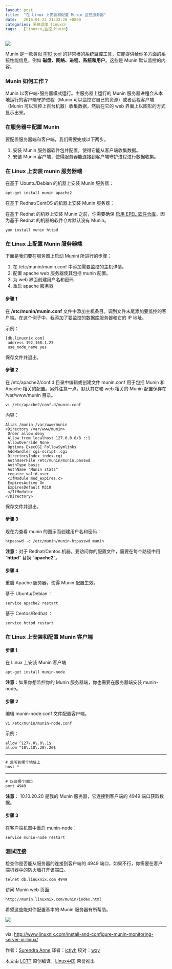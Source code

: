 ```yaml
---
layout: post
title:	"在 Linux 上安装和配置 Munin 监控服务器"
date:	2016-01-22 21:32:28 +0800 
categories:	系统运维 linuxcn 
tags:	[linuxcn,监控,Munin]
---
```



![](/Asserts/Images//attachment/album/201601/22/213233a8tc4j4oprt1fdto.jpg)


Munin 是一款类似 [RRD tool](http://www.linuxnix.com/network-monitoringinfo-gathering-tools-in-linux/) 的非常棒的系统监控工具，它能提供给你多方面的系统性能信息，例如 **磁盘、网络、进程、系统和用户**。这些是 Munin 默认监控的内容。


### Munin 如何工作？


Munin 以客户端-服务器模式运行。主服务器上运行的 Munin 服务器进程会从本地运行的客户端守护进程（Munin 可以监控它自己的资源）或者远程客户端（Munin 可以监控上百台机器）收集数据，然后在它的 web 界面上以图形的方式显示出来。


### 在服务器中配置 Munin


要配置服务器端和客户端，我们需要完成以下两步。


1. 安装 Munin 服务器软件包并配置，使得它能从客户端收集数据。
2. 安装 Munin 客户端，使得服务器能连接到客户端守护进程进行数据收集。


### 在 Linux 上安装 munin 服务器端


在基于 Ubuntu/Debian 的机器上安装 Munin 服务器：



```
apt-get install munin apache2

```

在基于 Redhat/CentOS 的机器上安装 Munin 服务器：


在基于 Redhat 的机器上安装 Munin 之前，你需要确保 [启用 EPEL 软件仓库](/article-2324-1.html)，因为基于 Redhat 的机器的软件仓库默认没有 Munin。



```
yum install munin httpd

```

### 在 Linux 上配置 Munin 服务器端


下面是我们要在服务器上启动 Munini 所进行的步骤：


1. 在 /etc/munin/munin.conf 中添加需要监控的主机详情。
2. 配置 apache web 服务器使其包括 munin 配置。
3. 为 web 界面创建用户名和密码
4. 重启 apache 服务器


#### 步骤 1


在 **/etc/munin/munin.conf** 文件中添加主机条目。调到文件末尾添加要监控的客户端。在这个例子中，我添加了要监控的数据库服务器和它的 IP 地址。


示例：



```
[db.linuxnix.com]
 address 192.168.1.25
 use_node_name yes

```

保存文件并退出。


#### 步骤 2


在 /etc/apache2/conf.d 目录中编辑或创建文件 munin.conf 用于包括 Munin 和 Apache 相关的配置。另外注意一点，默认其它和 web 相关的 Munin 配置保存在 /var/www/munin 目录。



```
vi /etc/apache2/conf.d/munin.conf

```

内容：



```
Alias /munin /var/www/munin
<Directory /var/www/munin>
 Order allow,deny
 Allow from localhost 127.0.0.0/8 ::1
 AllowOverride None
 Options ExecCGI FollowSymlinks
 AddHandler cgi-script .cgi
 DirectoryIndex index.cgi
 AuthUserFile /etc/munin/munin.passwd
 AuthType basic
 AuthName "Munin stats"
 require valid-user
 <IfModule mod_expires.c>
 ExpiresActive On
 ExpiresDefault M310
 </IfModule>
</Directory>

```

保存文件并退出。


#### 步骤 3


现在为查看 munin 的图示而创建用户名和密码：



```
htpasswd -c /etc/munin/munin-htpasswd munin

```

**注意**：对于 Redhat/Centos 机器，要访问你的配置文件，需要在每个路径中用 “**httpd**” 替换 “**apache2**”。


#### 步骤 4


重启 Apache 服务器，使得 Munin 配置生效。


基于 Ubuntu/Debian ：



```
service apache2 restart

```

基于 Centos/Redhat ：



```
service httpd restart

```

### 在 Linux 上安装和配置 Munin 客户端


#### 步骤 1


在 Linux 上安装 Munin 客户端



```
apt-get install munin-node

```

**注意**：如果你想监控你的 Munin 服务器端，你也需要在服务器端安装 munin-node。


#### 步骤 2


编辑 munin-node.conf 文件配置客户端。



```
vi /etc/munin/munin-node.conf

```

示例：



```
allow ^127\.0\.0\.1$
allow ^10\.10\.20\.20$

```



---



```
# 监听到哪个地址上
host *

```



---



```
# 以及哪个端口
port 4949

```

**注意**： 10.10.20.20 是我的 Munin 服务器，它连接到客户端的 4949 端口获取数据。


#### 步骤 3


在客户端机器中重启 munin-node：



```
service munin-node restart

```

### 测试连接


检查你是否能从服务器的连接到客户端的 4949 端口，如果不行，你需要在客户端机器中的防火墙打开该端口。



```
telnet db.linuxnix.com 4949

```

访问 Munin web 页面



```
http://munin.linuxnix.com/munin/index.html

```

希望这些能对你配置基本的 Munin 服务器有所帮助。 


![](/Asserts/Images//attachment/album/201601/22/213236ei99uugg9zamgaqi.png)




---


via: <http://www.linuxnix.com/install-and-configure-munin-monitoring-server-in-linux/>


作者：[Surendra Anne](http://www.linuxnix.com/author/surendra/) 译者：[ictlyh](http://mutouxiaogui.cn/blog/) 校对：[wxy](https://github.com/wxy)


本文由 [LCTT](https://github.com/LCTT/TranslateProject) 原创编译，[Linux中国](https://linux.cn/) 荣誉推出
